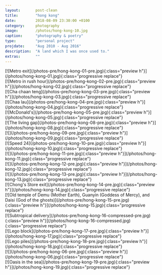 ```yaml
---
layout:       post-clean
title:        "hong kong"
date:         2018-08-09 23:30:00 +0100
category:     photography
image:        /photos/hong-kong-10.jpg
caption:      "photography & poetry"
type:         "personal project"
projdate:     "Aug 2010 - Aug 2016"
description:  "A land which I was once used to."
extras:       ""
---
```



<div class="photo entry" markdown="1">
[![Metro exit](/photos-pre/hong-kong-01-pre.jpg){:class="preview h"}](/photos/hong-kong-01.jpg){:class="progressive replace"}

</div>

<div class="photo entry" markdown="1">
[![Metro in rush hour](/photos-pre/hong-kong-02-pre.jpg){:class="preview h"}](/photos/hong-kong-02.jpg){:class="progressive replace"}
</div>

<div class="photo entry" markdown="1">
[![Cha chaan teng](/photos-pre/hong-kong-03-pre.jpg){:class="preview h"}](/photos/hong-kong-03.jpg){:class="progressive replace"}
</div>

<div class="photo entry" markdown="1">
[![Chaa lau](/photos-pre/hong-kong-04-pre.jpg){:class="preview h"}](/photos/hong-kong-04.jpg){:class="progressive replace"}
</div>

<div class="photo entry" markdown="1">
[![McDonald's](/photos-pre/hong-kong-05-pre.jpg){:class="preview h"}](/photos/hong-kong-05.jpg){:class="progressive replace"}
</div>

<div class="photo entry" markdown="1">
[![The living gap](/photos-pre/hong-kong-08-pre.jpg){:class="preview h"}](/photos/hong-kong-08.jpg){:class="progressive replace"}
</div>

<div class="photo entry" markdown="1">
[![](/photos-pre/hong-kong-09-pre.jpg){:class="preview h"}](/photos/hong-kong-09.jpg){:class="progressive replace"}
</div>

<div class="photo entry" markdown="1">
[![Speed 24](/photos-pre/hong-kong-10-pre.jpg){:class="preview h"}](/photos/hong-kong-10.jpg){:class="progressive replace"}
</div>

<div class="photo entry" markdown="1">
[![](/photos-pre/hong-kong-11-pre.jpg){:class="preview h"}](/photos/hong-kong-11.jpg){:class="progressive replace"}
</div>

<div class="photo entry" markdown="1">
[![](/photos-pre/hong-kong-12-pre.jpg){:class="preview h"}](/photos/hong-kong-12.jpg){:class="progressive replace"}
</div>

<div class="photo entry" markdown="1">
[![](/photos-pre/hong-kong-13-pre.jpg){:class="preview h"}](/photos/hong-kong-13.jpg){:class="progressive replace"}
</div>

<div class="photo entry" markdown="1">
[![Chong's Store exit](/photos-pre/hong-kong-14-pre.jpg){:class="preview h"}](/photos/hong-kong-14.jpg){:class="progressive replace"}
</div>

<div class="photo entry" markdown="1">
[![Old temple of Demu (Mother Earth), Guanyin (Goddess of Mercy), and Daisi (God of the ghosts)](/photos-pre/hong-kong-15-pre.jpg){:class="preview h"}](/photos/hong-kong-15.jpg){:class="progressive replace"}
</div>

<div class="photo entry" markdown="1">
[![Subtropical delivery](/photos-pre/hong-kong-16-compressed-pre.jpg){:class="preview h"}](/photos/hong-kong-16-compressed.jpg){:class="progressive replace"}
</div>

<div class="photo entry" markdown="1">
[![Lego block](/photos-pre/hong-kong-17-pre.jpg){:class="preview h"}](/photos/hong-kong-17.jpg){:class="progressive replace"}
</div>

<div class="photo entry" markdown="1">
[![Lego piles](/photos-pre/hong-kong-18-pre.jpg){:class="preview h"}](/photos/hong-kong-18.jpg){:class="progressive replace"}
</div>

<div class="photo entry" markdown="1">
[![](/photos-pre/hong-kong-06-pre.jpg){:class="preview h"}](/photos/hong-kong-06.jpg){:class="progressive replace"}
</div>

<div class="photo entry" markdown="1">
[![Oasis in the sea](/photos-pre/hong-kong-19-pre.jpg){:class="preview h"}](/photos/hong-kong-19.jpg){:class="progressive replace"}
</div>